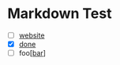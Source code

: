 # Markdown Test

- [ ] [website](https://nazfox.ch)
- [x] [done](https://nazfox.ch)
- [ ] foo[[bar](https://nazfox.ch)]

